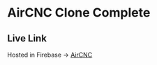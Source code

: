 # AirCNC Clone Complete

## Live Link

Hosted in Firebase -> [AirCNC]([https://aircnc-68403.web.app/](https://airbnb-clone-a7dd1.web.app/)https://airbnb-clone-a7dd1.web.app/)
